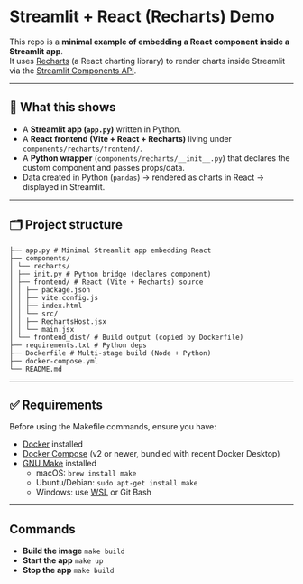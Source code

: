 # Streamlit + React (Recharts) Demo

This repo is a **minimal example of embedding a React component inside a Streamlit app**.  
It uses [Recharts](https://recharts.org/) (a React charting library) to render charts inside Streamlit via the [Streamlit Components API](https://docs.streamlit.io/library/components).

---

## 🚀 What this shows
- A **Streamlit app (`app.py`)** written in Python.
- A **React frontend (Vite + React + Recharts)** living under `components/recharts/frontend/`.
- A **Python wrapper** (`components/recharts/__init__.py`) that declares the custom component and passes props/data.
- Data created in Python (`pandas`) → rendered as charts in React → displayed in Streamlit.

---

## 🗂 Project structure
```
├── app.py # Minimal Streamlit app embedding React
├── components/
│ └── recharts/
│ ├── init.py # Python bridge (declares component)
│ ├── frontend/ # React (Vite + Recharts) source
│ │ ├── package.json
│ │ ├── vite.config.js
│ │ ├── index.html
│ │ └── src/
│ │ ├── RechartsHost.jsx
│ │ └── main.jsx
│ └── frontend_dist/ # Build output (copied by Dockerfile)
├── requirements.txt # Python deps
├── Dockerfile # Multi-stage build (Node + Python)
├── docker-compose.yml
└── README.md
```

---
## ✅ Requirements

Before using the Makefile commands, ensure you have:

- [Docker](https://docs.docker.com/get-docker/) installed  
- [Docker Compose](https://docs.docker.com/compose/install/) (v2 or newer, bundled with recent Docker Desktop)  
- [GNU Make](https://www.gnu.org/software/make/) installed  
  - macOS: `brew install make`  
  - Ubuntu/Debian: `sudo apt-get install make`  
  - Windows: use [WSL](https://learn.microsoft.com/en-us/windows/wsl/) or Git Bash  

---

## Commands

- **Build the image**
  `make build`
- **Start the app**
  `make up`
- **Stop the app**
  `make build`